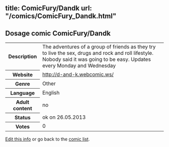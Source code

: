 title: ComicFury/Dandk
url: "/comics/ComicFury_Dandk.html"
---
Dosage comic ComicFury/Dandk
-----------------------------------------

<p id="msg"></p>
<script type="text/javascript">
if (window.location.search === '?edit_info_mail=sent_ok') {
  var elem = document.getElementById("msg");
  elem.innerHTML = 'Edited information sucessfully sent for review, which is usually done daily. Thanks!';
  elem.className = 'ok';
}
</script>
<table class="comicinfo">
<tr>
<th>Description</th><td>The adventures of a group of friends as they try to live the sex, drugs and rock and roll lifestyle. Nobody said it was going to be easy. Updates every Monday and Wednesday</td>
</tr>
<tr>
<th>Website</th><td><a href="http://d-and-k.webcomic.ws/">http://d-and-k.webcomic.ws/</a></td>
</tr>
<tr>
<th>Genre</th><td>Other</td>
</tr>
<tr>
<th>Language</th><td>English</td>
</tr>
<tr>
<th>Adult content</th><td>no</td>
</tr>
<tr>
<th>Status</th><td>ok on 26.05.2013</td>
</tr>
<tr>
<th>Votes</th><td>0</td>
</tr>
</table>

[Edit this info](ComicFury_Dandk_edit.html) or go back to the [comic list](../comic-index.html).
